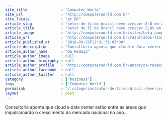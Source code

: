 ```yaml
---
site_title               : "Computer World"
site_url                 : "http://computerworld.com.br"
site_locale              : "pt_BR"
article_slug             : "setor-de-ti-no-brasil-deve-crescer-8-8-em-2016-projeta-pyramid-research"
article_title            : "Setor de TI no Brasil deve crescer 8,8% em 2016, projeta Pyramid Research"
article_image            : "http://computerworld.com.br/sites/beta.computerworld.com.br/files/news_articles/crescimento_mercado_de_ti.jpg"
article_url              : "http://computerworld.com.br/resultados-financeiros"
article_published_at     : "2016-09-29T11:01:31-03:00"
article_description      : "Consultoria aponta que cloud e data center estão entre as áreas que impulsionarão o crescimento do mercado nacional no ano..."
article_author_name      : "Da Redaçã"
article_author_image     : null
article_author_biography : null
article_author_profile   : "http://computerworld.com.br/autor/da-redacao"
article_author_facebook  : null
article_author_twitter   : null
category                 : ['business']
tags                     : ['Computer World']
permalink                : "/:categories/setor-de-ti-no-brasil-deve-crescer-8-8-em-2016-projeta-pyramid-research/"
layout                   : post
---
```


Consultoria aponta que cloud e data center estão entre as áreas que impulsionarão o crescimento do mercado nacional no ano...
